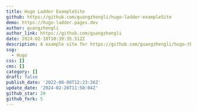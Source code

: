 ```yaml
---
title: Hugo Ladder ExampleSite
github: https://github.com/guangzhengli/hugo-ladder-exampleSite
demo: https://hugo-ladder.pages.dev
author: guangzhengli
author_link: https://github.com/guangzhengli
date: 2024-02-18T10:39:35.512Z
description: A example site for https://github.com/guangzhengli/hugo-theme-ladder
ssg:
  - Hugo
css: []
cms: []
category: []
draft: false
publish_date: '2022-08-08T12:23:36Z'
update_date: '2024-02-26T11:50:04Z'
github_star: 20
github_fork: 5
---
```

